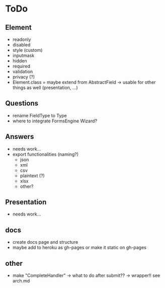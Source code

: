 # ToDo

## Element

* readonly
* disabled
* style (custom)
* inputmask
* hidden
* required
* validation
* privacy (?)
* Element.class = maybe extend from AbstractField -> usable for other things as well (presentation, ...)

## Questions

* rename FieldType to Type
* where to integrate FormsEngine Wizard?

## Answers

* needs work...
* export functionalities (naming?)
    * json
    * xml
    * csv
    * plaintext (?)
    * xlsx
    * other?

## Presentation

* needs work...

## docs

* create docs page and structure
* maybe add to heroku as gh-pages or make it static on gh-pages

## other

* make "CompleteHandler" -> what to do after submit?? -> wrapper!! see arch.md

